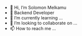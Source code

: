 - 👋 Hi, I’m Solomon Melkamu
- 👀  Backend Developer
- 🌱 I’m currently learning ...
- 💞️ I’m looking to collaborate on ...
- 📫 How to reach me ...


